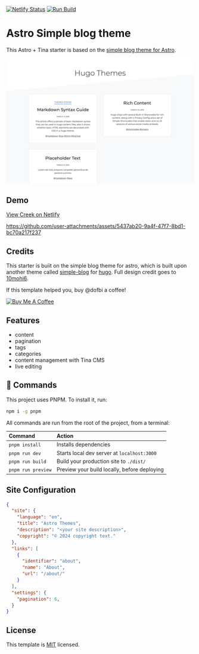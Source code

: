 [![Netlify Status](https://api.netlify.com/api/v1/badges/13421fcf-e03c-4f6a-9ad1-1aa1ec13e0ba/deploy-status)](https://app.netlify.com/sites/astro-simple-blog/deploys) [![Run Build](https://github.com/dofbi/astro-simple-blog-theme/actions/workflows/build-test.yml/badge.svg)](https://github.com/dofbi/astro-simple-blog-theme/actions/workflows/build-test.yml)

# Astro Simple blog theme

This Astro + Tina starter is based on the [simple blog theme for Astro](https://github.com/dofbi/astro-simple-blog-theme).

![screenshot](https://raw.githubusercontent.com/10mohi6/hugo-theme-simple-blog/master/images/screenshot.png)

## Demo

[View Creek on Netlify](https://astro-simple-blog.netlify.app/)


https://github.com/user-attachments/assets/5437ab20-9a4f-47f7-8bd1-bc70a217f237

## Credits

This starter is buiit on the simple blog theme for astro, which is built upon
another theme called [simple-blog](https://github.com/10mohi6/hugo-theme-simple-blog)
for [hugo](https://gohugo.io/). Full design credit goes to [10mohi6](https://github.com/10mohi6).

If this template helped you, buy @dofbi a coffee!

<a href="https://www.buymeacoffee.com/51JrBtX" target="_blank"><img src="https://cdn.buymeacoffee.com/buttons/v2/default-yellow.png" alt="Buy Me A Coffee" style="height: 60px !important;width: 217px !important;" ></a>

## Features

- content
- pagination
- tags
- categories
- content management with Tina CMS
- live editing

## 🧞 Commands

This project uses PNPM. To install it, run:

```sh
npm i -g pnpm
```

All commands are run from the root of the project, from a terminal:

| Command            | Action                                       |
| :----------------- | :------------------------------------------- |
| `pnpm install`     | Installs dependencies                        |
| `pnpm run dev`     | Starts local dev server at `localhost:3000`  |
| `pnpm run build`   | Build your production site to `./dist/`      |
| `pnpm run preview` | Preview your build locally, before deploying |

## Site Configuration

```json
{
  "site": {
    "language": "en",
    "title": "Astro Themes",
    "description": "<your site description>",
    "copyright": "© 2024 copyright text."
  },
  "links": [
    {
      "identifier": "about",
      "name": "About",
      "url": "/about/"
    }
  ],
  "settings": {
    "pagination": 6,
  }
}
```

## License

This template is [MIT](LICENSE) licensed.
